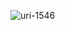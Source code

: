 ![uri-1546](https://user-images.githubusercontent.com/62181222/99338781-14e6f400-28af-11eb-974c-1ad1bb5761c7.png)
